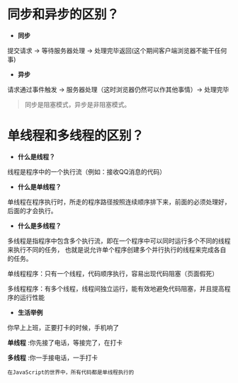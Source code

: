# 同步和异步的区别？

-  **同步** 
 
 提交请求 -> 等待服务器处理 -> 处理完毕返回(这个期间客户端浏览器不能干任何事)


-  **异步** 

 请求通过事件触发 -> 服务器处理（这时浏览器仍然可以作其他事情）-> 处理完毕

> 同步是阻塞模式，异步是非阻塞模式。


# 单线程和多线程的区别？

-  **什么是线程？** 

线程是程序中的一个执行流（例如：接收QQ消息的代码）

-  **什么是单线程？** 

单线程在程序执行时，所走的程序路径按照连续顺序排下来，前面的必须处理好，后面的才会执行。

-  **什么是多线程？** 

多线程是指程序中包含多个执行流，即在一个程序中可以同时运行多个不同的线程来执行不同的任务，
也就是说允许单个程序创建多个并行执行的线程来完成各自的任务。

单线程程序：只有一个线程，代码顺序执行，容易出现代码阻塞（页面假死）

多线程程序：有多个线程，线程间独立运行，能有效地避免代码阻塞，并且提高程序的运行性能

-  **生活举例** 

你早上上班，正要打卡的时候，手机响了

**单线程** :你先接了电话，等接完了，在打卡

**多线程** :你一手接电话，一手打卡

```
在JavaScript的世界中，所有代码都是单线程执行的
```

